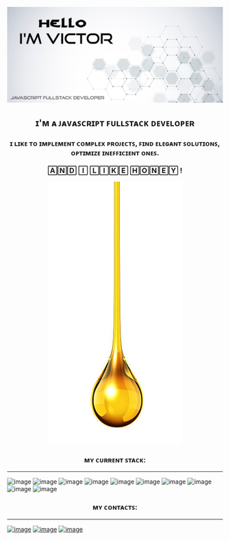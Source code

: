![GitHub Header Banner](./assets/header.jpg)

<h2 align="center">ɪ'ᴍ ᴀ ᴊᴀᴠᴀꜱᴄʀɪᴘᴛ ꜰᴜʟʟꜱᴛᴀᴄᴋ ᴅᴇᴠᴇʟᴏᴘᴇʀ</h2>
<h3 align="center">ɪ ʟɪᴋᴇ ᴛᴏ ɪᴍᴘʟᴇᴍᴇɴᴛ ᴄᴏᴍᴘʟᴇx ᴘʀᴏᴊᴇᴄᴛꜱ, ꜰɪɴᴅ ᴇʟᴇɢᴀɴᴛ ꜱᴏʟᴜᴛɪᴏɴꜱ, <br /> ᴏᴘᴛɪᴍɪᴢᴇ ɪɴᴇꜰꜰɪᴄɪᴇɴᴛ ᴏɴᴇꜱ. <br /> <br /> 🄰🄽🄳  🄸  🄻🄸🄺🄴   🄷🄾🄽🄴🅈 ! </h3>

<div align="center"><img src ="./assets/honey.jpg" /></div>


<h3 align="center"> ᴍʏ ᴄᴜʀʀᴇɴᴛ ꜱᴛᴀᴄᴋ: </h3>
<hr />

![image](https://img.shields.io/badge/JavaScript-323330?style=for-the-badge&logo=javascript&logoColor=F7DF1E) ![image](	https://img.shields.io/badge/Node.js-339933?style=for-the-badge&logo=nodedotjs&logoColor=white) ![image](	https://img.shields.io/badge/Express.js-000000?style=for-the-badge&logo=express&logoColor=white) ![image](https://img.shields.io/badge/Socket.io-010101?&style=for-the-badge&logo=Socket.io&logoColor=white)  ![image](https://img.shields.io/badge/PostgreSQL-316192?style=for-the-badge&logo=postgresql&logoColor=white) ![image](https://img.shields.io/badge/Sequelize-52B0E7?style=for-the-badge&logo=Sequelize&logoColor=white)  ![image](https://img.shields.io/badge/HTML5-E34F26?style=for-the-badge&logo=html5&logoColor=white) ![image](https://img.shields.io/badge/CSS3-1572B6?style=for-the-badge&logo=css3&logoColor=white) ![image](https://img.shields.io/badge/React-20232A?style=for-the-badge&logo=react&logoColor=61DAFB)  ![image](https://img.shields.io/badge/Redux-593D88?style=for-the-badge&logo=redux&logoColor=white) 

<h3 align="center"> ᴍʏ ᴄᴏɴᴛᴀᴄᴛꜱ: </h3>
<hr />

[![image](https://img.shields.io/badge/LinkedIn-0077B5?style=for-the-badge&logo=linkedin&logoColor=white)](https://www.linkedin.com/in/vkarvatsky/) [![image](https://img.shields.io/badge/WhatsApp-25D366?style=for-the-badge&logo=whatsapp&logoColor=white)](https://api.whatsapp.com/send?phone=9647630404) [![image](https://img.shields.io/badge/Telegram-2CA5E0?style=for-the-badge&logo=telegram&logoColor=white)](https://t.me/karvats/)

<!--
**VictorKarvatsky/VictorKarvatsky** is a ✨ _special_ ✨ repository because its `README.md` (this file) appears on your GitHub profile.

Here are some ideas to get you started:

- 🔭 I’m currently working on ...
- 🌱 I’m currently learning ...
- 👯 I’m looking to collaborate on ...
- 🤔 I’m looking for help with ...
- 💬 Ask me about ...
- 📫 How to reach me: ...
- 😄 Pronouns: ...
- ⚡ Fun fact: ...
-->
